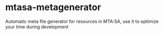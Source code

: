 # mtasa-metagenerator
Automatic meta file generator for resources in MTA:SA, use it to optimize your time during development

